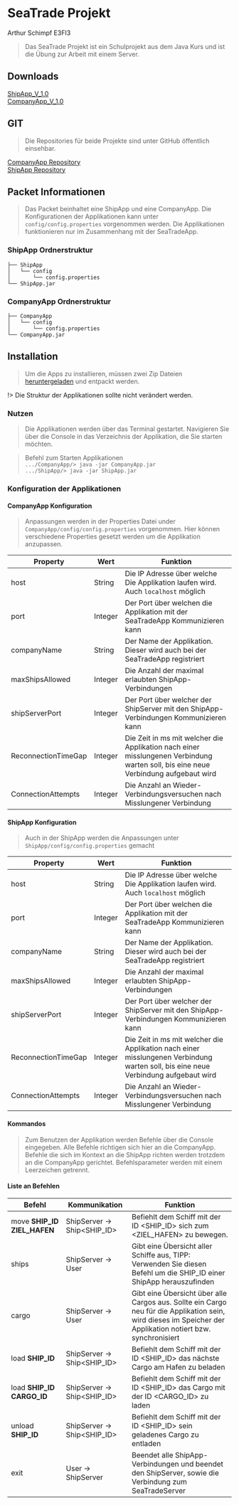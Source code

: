 # SeaTrade Projekt
<i class="fas fa-male"></i> Arthur Schimpf E3FI3

> Das SeaTrade Projekt ist ein Schulprojekt aus dem Java Kurs und ist die Übung zur Arbeit mit einem Server.

## Downloads

<i class="fas fa-file-archive"></i> <a href="zips/ShipApp.zip" download> ShipApp_V_1.0</a>\
<i class="fas fa-file-archive"></i> <a href="zips/CompanyApp.zip" download> CompanyApp_V_1.0</a>

## GIT
> Die Repositories für beide Projekte sind unter GitHub öffentlich einsehbar.

<i class="fab fa-github"></i> <a href="https://github.com/iqwrwq/CompanyApp"> CompanyApp Repository</a>\
<i class="fab fa-github"></i> <a href="https://github.com/iqwrwq/ShipApp">ShipApp Repository</a>

## Packet Informationen
>Das Packet beinhaltet eine ShipApp und eine CompanyApp. Die Konfigurationen der Applikationen kann unter `config/config.properties` vorgenommen werden. Die Applikationen funktionieren nur im Zusammenhang mit der SeaTradeApp.

### ShipApp Ordnerstruktur
```
├── ShipApp
│   └── config
│       └── config.properties
└── ShipApp.jar
```

### CompanyApp Ordnerstruktur
```
├── CompanyApp
│   └── config
│       └── config.properties
└── CompanyApp.jar
```

## Installation
> Um die Apps zu installieren, müssen zwei Zip Dateien <a href="/#/?id=downloads">heruntergeladen</a> und entpackt werden.

!> Die Struktur der Applikationen sollte nicht verändert werden.

### Nutzen
>Die Applikationen werden über das Terminal gestartet. Navigieren Sie über die Console in das Verzeichnis der Applikation, die Sie starten möchten.

>Befehl zum Starten Applikationen\
`.../CompanyApp/> java -jar CompanyApp.jar`\
`.../ShipApp/> java -jar ShipApp.jar`

### Konfiguration der Applikationen
#### CompanyApp Konfiguration
>Anpassungen werden in der Properties Datei under `CompanyApp/config/config.properties` vorgenommen. Hier können verschiedene Properties gesetzt werden um die Applikation anzupassen.

| Property         | Wert     | Funktion |
|--------------|-----------|------------|
| host | String      | Die IP Adresse über welche Die Applikation laufen wird. Auch `localhost` möglich        |
| port      | Integer  | Der Port über welchen die Applikation mit der SeaTradeApp Kommunizieren kann       |
| companyName | String      | Der Name der Applikation. Dieser wird auch bei der SeaTradeApp registriert        |
| maxShipsAllowed      | Integer  | Die Anzahl der maximal erlaubten ShipApp-Verbindungen       |
| shipServerPort | Integer      | Der Port über welcher der ShipServer mit den ShipApp-Verbindungen Kommunizieren kann        |
| ReconnectionTimeGap      | Integer  | Die Zeit in ms mit welcher die Applikation nach einer misslungenen Verbindung warten soll, bis eine neue Verbindung aufgebaut wird       |
| ConnectionAttempts | Integer      | Die Anzahl an Wieder-Verbindungsversuchen nach Misslungener Verbindung        |

#### ShipApp Konfiguration
>Auch in der ShipApp werden die Anpassungen unter `ShipApp/config/config.properties` gemacht

| Property         | Wert     | Funktion |
|--------------|-----------|------------|
| host | String      | Die IP Adresse über welche Die Applikation laufen wird. Auch `localhost` möglich        |
| port      | Integer  | Der Port über welchen die Applikation mit der SeaTradeApp Kommunizieren kann       |
| companyName | String      | Der Name der Applikation. Dieser wird auch bei der SeaTradeApp registriert        |
| maxShipsAllowed      | Integer  | Die Anzahl der maximal erlaubten ShipApp-Verbindungen       |
| shipServerPort | Integer      | Der Port über welcher der ShipServer mit den ShipApp-Verbindungen Kommunizieren kann        |
| ReconnectionTimeGap      | Integer  | Die Zeit in ms mit welcher die Applikation nach einer misslungenen Verbindung warten soll, bis eine neue Verbindung aufgebaut wird       |
| ConnectionAttempts | Integer      | Die Anzahl an Wieder-Verbindungsversuchen nach Misslungener Verbindung        |

#### Kommandos
>Zum Benutzen der Applikation werden Befehle über die Console eingegeben. Alle Befehle richtigen sich hier an die CompanyApp. Befehle die sich im Kontext an die ShipApp richten werden trotzdem an die CompanyApp gerichtet. Befehlsparameter werden mit einem Leerzeichen getrennt.

#### Liste an Befehlen
| Befehl                          | Kommunikation           | Funktion   |
|---------------------------------|-------------------------|------------|
| move **SHIP_ID** **ZIEL_HAFEN** | ShipServer -> Ship<SHIP_ID> | Befiehlt dem Schiff mit der ID <SHIP_ID> sich zum <ZIEL_HAFEN> zu bewegen.|
| ships                           | ShipServer -> User          | Gibt eine Übersicht aller Schiffe aus, TIPP: Verwenden Sie diesen Befehl um die SHIP_ID einer ShipApp herauszufinden|
| cargo                           | ShipServer -> User          | Gibt eine Übersicht über alle Cargos aus. Sollte ein Cargo neu für die Applikation sein, wird dieses im Speicher der Applikation notiert bzw. synchronisiert|
| load **SHIP_ID**                | ShipServer -> Ship<SHIP_ID> | Befiehlt dem Schiff mit der ID <SHIP_ID> das nächste Cargo am Hafen zu beladen|
| load **SHIP_ID** **CARGO_ID**   | ShipServer -> Ship<SHIP_ID> | Befiehlt dem Schiff mit der ID <SHIP_ID> das Cargo mit der ID <CARGO_ID> zu laden|
| unload **SHIP_ID**              | ShipServer -> Ship<SHIP_ID> | Befiehlt dem Schiff mit der ID <SHIP_ID> sein geladenes Cargo zu entladen|
| exit              | User -> ShipServer | Beendet alle ShipApp-Verbindungen und beendet den ShipServer, sowie die Verbindung zum SeaTradeServer  |
